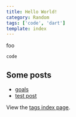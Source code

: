```yaml
---
title: Hello World!
category: Random
tags: ['code', 'dart']
template: index
---
```


foo

```
code
```

## Some posts

- [goals](posts/goals.html)
- [test post](posts/test_post.html)

View the [tags index page](tags.html).

[//]: # (Tavern can run Dart code)
<script type="application/dart" src="./main.dart"></script>
<script src="./packages/browser/dart.js"></script>
